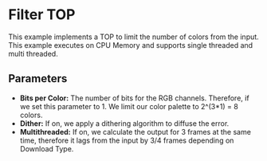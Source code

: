 # Filter TOP

This example implements a TOP to limit the number of colors from the input. This example
executes on CPU Memory and supports single threaded and multi threaded.

## Parameters
* **Bits per Color:**	The number of bits for the RGB channels. Therefore, if
	we set this parameter to 1. We limit our color palette to 2^(3\*1) = 8 colors.
* **Dither:**	If on, we apply a dithering algorithm to diffuse the error.
* **Multithreaded:** If on, we calculate the output for 3 frames at the same time, therefore 
	it lags from the input by 3/4 frames depending on Download Type.